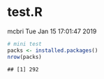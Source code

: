 test.R
================
mcbri
Tue Jan 15 17:01:47 2019

``` r
# mini test
packs <- installed.packages()
nrow(packs)
```

    ## [1] 292

